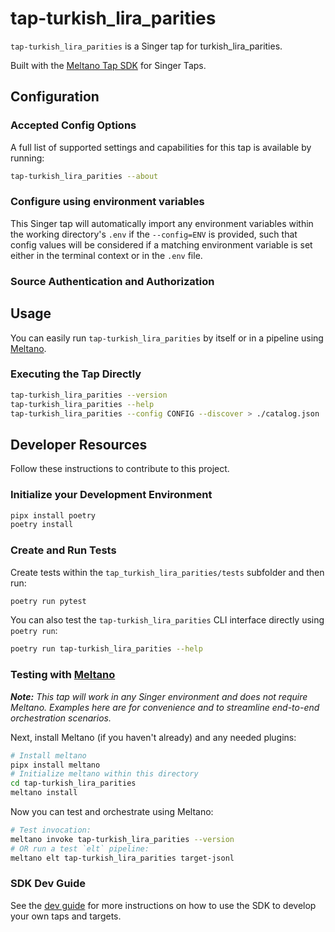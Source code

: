 # tap-turkish_lira_parities

`tap-turkish_lira_parities` is a Singer tap for turkish_lira_parities.

Built with the [Meltano Tap SDK](https://sdk.meltano.com) for Singer Taps.

<!--

Developer TODO: Update the below as needed to correctly describe the install procedure. For instance, if you do not have a PyPi repo, or if you want users to directly install from your git repo, you can modify this step as appropriate.

## Installation

Install from PyPi:

```bash
pipx install tap-turkish_lira_parities
```

Install from GitHub:

```bash
pipx install git+https://github.com/ORG_NAME/tap-turkish_lira_parities.git@main
```

-->

## Configuration

### Accepted Config Options

<!--
Developer TODO: Provide a list of config options accepted by the tap.

This section can be created by copy-pasting the CLI output from:

```
tap-turkish_lira_parities --about --format=markdown
```
-->

A full list of supported settings and capabilities for this
tap is available by running:

```bash
tap-turkish_lira_parities --about
```

### Configure using environment variables

This Singer tap will automatically import any environment variables within the working directory's
`.env` if the `--config=ENV` is provided, such that config values will be considered if a matching
environment variable is set either in the terminal context or in the `.env` file.

### Source Authentication and Authorization

<!--
Developer TODO: If your tap requires special access on the source system, or any special authentication requirements, provide those here.
-->

## Usage

You can easily run `tap-turkish_lira_parities` by itself or in a pipeline using [Meltano](https://meltano.com/).

### Executing the Tap Directly

```bash
tap-turkish_lira_parities --version
tap-turkish_lira_parities --help
tap-turkish_lira_parities --config CONFIG --discover > ./catalog.json
```

## Developer Resources

Follow these instructions to contribute to this project.

### Initialize your Development Environment

```bash
pipx install poetry
poetry install
```

### Create and Run Tests

Create tests within the `tap_turkish_lira_parities/tests` subfolder and
  then run:

```bash
poetry run pytest
```

You can also test the `tap-turkish_lira_parities` CLI interface directly using `poetry run`:

```bash
poetry run tap-turkish_lira_parities --help
```

### Testing with [Meltano](https://www.meltano.com)

_**Note:** This tap will work in any Singer environment and does not require Meltano.
Examples here are for convenience and to streamline end-to-end orchestration scenarios._

<!--
Developer TODO:
Your project comes with a custom `meltano.yml` project file already created. Open the `meltano.yml` and follow any "TODO" items listed in
the file.
-->

Next, install Meltano (if you haven't already) and any needed plugins:

```bash
# Install meltano
pipx install meltano
# Initialize meltano within this directory
cd tap-turkish_lira_parities
meltano install
```

Now you can test and orchestrate using Meltano:

```bash
# Test invocation:
meltano invoke tap-turkish_lira_parities --version
# OR run a test `elt` pipeline:
meltano elt tap-turkish_lira_parities target-jsonl
```

### SDK Dev Guide

See the [dev guide](https://sdk.meltano.com/en/latest/dev_guide.html) for more instructions on how to use the SDK to
develop your own taps and targets.
